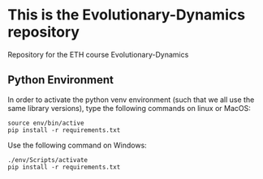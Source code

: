 # This is the Evolutionary-Dynamics repository

Repository for the ETH course Evolutionary-Dynamics

## Python Environment

In order to activate the python venv environment (such that we all use the same library versions), type the following commands on linux or MacOS:

```
source env/bin/active
pip install -r requirements.txt
```

Use the following command on Windows:

```
./env/Scripts/activate
pip install -r requirements.txt
```
